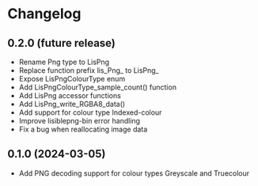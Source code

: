# Changelog

## 0.2.0 (future release)
- Rename Png type to LisPng
- Replace function prefix lis_Png_ to LisPng_
- Expose LisPngColourType enum
- Add LisPngColourType_sample_count() function
- Add LisPng accessor functions
- Add LisPng_write_RGBA8_data()
- Add support for colour type Indexed-colour
- Improve lisiblepng-bin error handling
- Fix a bug when reallocating image data

## 0.1.0 (2024-03-05)
- Add PNG decoding support for colour types Greyscale and Truecolour
